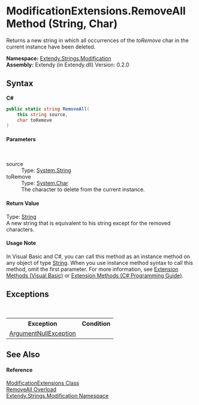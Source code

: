 # ModificationExtensions.RemoveAll Method (String, Char)
 

Returns a new string in which all occurrences of the *toRemove* char in the current instance have been deleted.

**Namespace:**&nbsp;<a href="N_Extendy_Strings_Modification">Extendy.Strings.Modification</a><br />**Assembly:**&nbsp;Extendy (in Extendy.dll) Version: 0.2.0

## Syntax

**C#**<br />
``` C#
public static string RemoveAll(
	this string source,
	char toRemove
)
```


#### Parameters
&nbsp;<dl><dt>source</dt><dd>Type: <a href="https://docs.microsoft.com/dotnet/api/system.string" target="_blank">System.String</a><br /></dd><dt>toRemove</dt><dd>Type: <a href="https://docs.microsoft.com/dotnet/api/system.char" target="_blank">System.Char</a><br />The character to delete from the current instance.</dd></dl>

#### Return Value
Type: <a href="https://docs.microsoft.com/dotnet/api/system.string" target="_blank">String</a><br />A new string that is equivalent to his string except for the removed characters.

#### Usage Note
In Visual Basic and C#, you can call this method as an instance method on any object of type <a href="https://docs.microsoft.com/dotnet/api/system.string" target="_blank">String</a>. When you use instance method syntax to call this method, omit the first parameter. For more information, see <a href="https://docs.microsoft.com/dotnet/visual-basic/programming-guide/language-features/procedures/extension-methods">Extension Methods (Visual Basic)</a> or <a href="https://docs.microsoft.com/dotnet/csharp/programming-guide/classes-and-structs/extension-methods">Extension Methods (C# Programming Guide)</a>.

## Exceptions
&nbsp;<table><tr><th>Exception</th><th>Condition</th></tr><tr><td><a href="https://docs.microsoft.com/dotnet/api/system.argumentnullexception" target="_blank">ArgumentNullException</a></td><td /></tr></table>

## See Also


#### Reference
<a href="T_Extendy_Strings_Modification_ModificationExtensions">ModificationExtensions Class</a><br /><a href="Overload_Extendy_Strings_Modification_ModificationExtensions_RemoveAll">RemoveAll Overload</a><br /><a href="N_Extendy_Strings_Modification">Extendy.Strings.Modification Namespace</a><br />